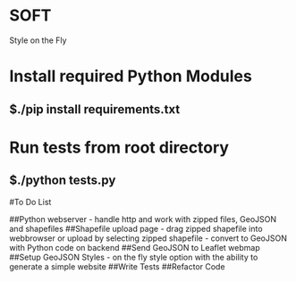 # SOFT
Style on the Fly 


# Install required Python Modules
## $./pip install requirements.txt

# Run tests from root directory
## $./python tests.py

#To Do List

##Python webserver - handle http and work with zipped files, GeoJSON and shapefiles
##Shapefile upload page - drag zipped shapefile into webbrowser or upload by selecting zipped shapefile - convert to GeoJSON with Python code on backend
##Send GeoJSON to Leaflet webmap
##Setup GeoJSON Styles - on the fly style option with the ability to generate a simple website
##Write Tests
##Refactor Code

